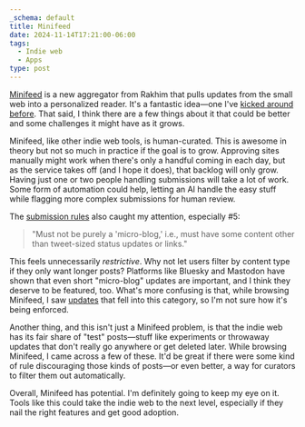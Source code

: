 ```yaml
---
_schema: default
title: Minifeed
date: 2024-11-14T17:21:00-06:00
tags:
  - Indie web
  - Apps
type: post
---
```

<a href="https://minifeed.net/global" target="_blank" rel="noopener">Minifeed</a> is a new aggregator from Rakhim that pulls updates from the small web into a personalized reader. It's a fantastic idea—one I've <a href="https://crashthearcade.com/blog/2024/01-12-the-indieweb-needs-a-search-engine-or-something-like-it/" target="_blank" rel="noopener">kicked around before</a>. That said, I think there are a few things about it that could be better and some challenges it might have as it grows.

Minifeed, like other indie web tools, is human-curated. This is awesome in theory but not so much in practice if the goal is to grow. Approving sites manually might work when there's only a handful coming in each day, but as the service takes off (and I hope it does), that backlog will only grow. Having just one or two people handling submissions will take a lot of work. Some form of automation could help, letting an AI handle the easy stuff while flagging more complex submissions for human review.

The <a href="https://minifeed.net/about" target="_blank" rel="noopener">submission rules</a> also caught my attention, especially \#5:

> "Must not be purely a 'micro-blog,' i.e., must have some content other than tweet-sized status updates or links."

This feels unnecessarily *restrictive*. Why not let users filter by content type if they only want longer posts? Platforms like Bluesky and Mastodon have shown that even short "micro-blog" updates are important, and I think they deserve to be featured, too. What's more confusing is that, while browsing Minifeed, I saw <a href="https://minifeed.net/items/Oam150oTMftC" target="_blank" rel="noopener">updates</a> that fell into this category, so I'm not sure how it's being enforced.

Another thing, and this isn't just a Minifeed problem, is that the indie web has its fair share of "test" posts—stuff like experiments or throwaway updates that don't really go anywhere or get deleted later. While browsing Minifeed, I came across a few of these. It'd be great if there were some kind of rule discouraging those kinds of posts—or even better, a way for curators to filter them out automatically.

Overall, Minifeed has potential. I'm definitely going to keep my eye on it. Tools like this could take the indie web to the next level, especially if they nail the right features and get good adoption.